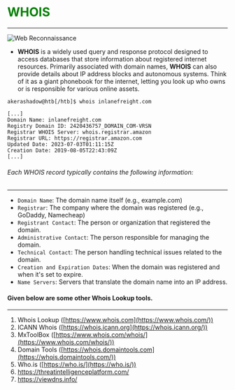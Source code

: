 #  <h1 style="color: green;">WHOIS</h1>
--------------------------------

![Web Reconnaissance](%20Gathering%20-%20Web%20Edition/image_whois.webp)


* **WHOIS** is a widely used query and response protocol designed to access databases that store information about registered internet resources. Primarily associated with domain names, **WHOIS** can also provide details about IP address blocks and autonomous systems. Think of it as a giant phonebook for the internet, letting you look up who owns or is responsible for various online assets.

```shell-session
akerashadow@htb[/htb]$ whois inlanefreight.com

[...]
Domain Name: inlanefreight.com
Registry Domain ID: 2420436757_DOMAIN_COM-VRSN
Registrar WHOIS Server: whois.registrar.amazon
Registrar URL: https://registrar.amazon.com
Updated Date: 2023-07-03T01:11:15Z
Creation Date: 2019-08-05T22:43:09Z
[...]
```

###### Each WHOIS record typically contains the following information:
--------------------------------------------------------

- `Domain Name`: The domain name itself (e.g., example.com)
- `Registrar`: The company where the domain was registered (e.g., GoDaddy, Namecheap)
- `Registrant Contact`: The person or organization that registered the domain.
- `Administrative Contact`: The person responsible for managing the domain.
- `Technical Contact`: The person handling technical issues related to the domain.
- `Creation and Expiration Dates`: When the domain was registered and when it's set to expire.
- `Name Servers`: Servers that translate the domain name into an IP address.

#### Given below are some other Whois Lookup tools.
--------------------------------------------------

1. Whois Lookup ([https://www.whois.com](https://www.whois.com/))
2. ICANN Whois ([https://whois.icann.org](https://whois.icann.org/))
3. MxToolBox ([https://www.whois.com/whois/](https://www.whois.com/whois/))
4. Domain Tools ([https://whois.domaintools.com](https://whois.domaintools.com/))
5. Who.is ([https://who.is/](https://who.is/))
6. https://threatintelligenceplatform.com/
7. https://viewdns.info/